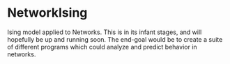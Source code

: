 NetworkIsing
============

Ising model applied to Networks.  This is in its infant stages, and
will hopefully be up and running soon.  The end-goal would be to 
create a suite of different programs which could analyze and predict
behavior in networks.
